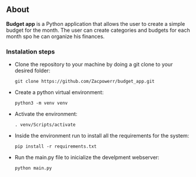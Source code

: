 ## About 

**Budget app** is a Python application that allows the user to create a simple budget for the month. The user can create categories and budgets for each month spo he can organize his finances.

### Instalation steps

- Clone the repository to your machine by doing a git clone to your desired folder:

    ```git clone https://github.com/Zacpowerr/budget_app.git```

- Create a python virtual environment:

    ```python3 -m venv venv```

- Activate the environment:

    ```. venv/Scripts/activate ```

- Inside the environment run to install all the requirements for the system:

    ```pip install -r requirements.txt```

- Run the main.py file to inicialize the develpment webserver:

    ```python main.py```

